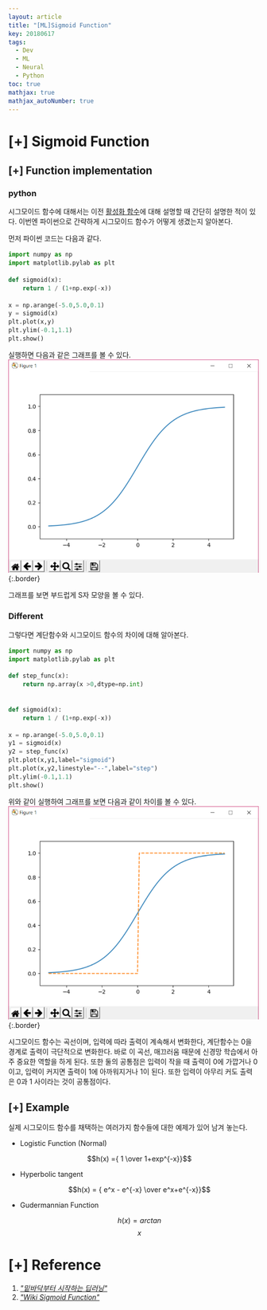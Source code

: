 ```yaml
---
layout: article
title: "[ML]Sigmoid Function"
key: 20180617
tags:
  - Dev
  - ML
  - Neural
  - Python
toc: true
mathjax: true
mathjax_autoNumber: true
---
```


# [+] Sigmoid Function

## [+] Function implementation

### python

시그모이드 함수에 대해서는 이전 <a href="https://shhoya.github.io/2018/06/05/Activation-Function.html">활성화 함수</a>에 대해 설명할 때 간단히 설명한 적이 있다. 이번엔 파이썬으로 간략하게 시그모이드 함수가 어떻게 생겼는지 알아본다.

먼저 파이썬 코드는 다음과 같다.

```python
import numpy as np
import matplotlib.pylab as plt

def sigmoid(x):
    return 1 / (1+np.exp(-x))

x = np.arange(-5.0,5.0,0.1)
y = sigmoid(x)
plt.plot(x,y)
plt.ylim(-0.1,1.1)
plt.show()
```

실행하면 다음과 같은 그래프를 볼 수 있다.
![sigmoid](https://github.com/Shhoya/Shhoya.github.io/blob/master/assets/images/task/sigmoid.png?raw=true "sigmoid"){:.border}

그래프를 보면 부드럽게 S자 모양을 볼 수 있다.



### Different

그렇다면 계단함수와 시그모이드 함수의 차이에 대해 알아본다.

```python
import numpy as np
import matplotlib.pylab as plt

def step_func(x):
    return np.array(x >0,dtype=np.int)


def sigmoid(x):
    return 1 / (1+np.exp(-x))

x = np.arange(-5.0,5.0,0.1)
y1 = sigmoid(x)
y2 = step_func(x)
plt.plot(x,y1,label="sigmoid")
plt.plot(x,y2,linestyle="--",label="step")
plt.ylim(-0.1,1.1)
plt.show()
```

위와 같이 실행하여 그래프를 보면 다음과 같이 차이를 볼 수 있다.
![sigmoid](https://github.com/Shhoya/Shhoya.github.io/blob/master/assets/images/task/sigmoid2.png?raw=true "sigmoid"){:.border}

시그모이드 함수는 곡선이며, 입력에 따라 출력이 계속해서 변화한다, 계단함수는 0을 경계로 출력이 극단적으로 변화한다.
바로 이 곡선, 매끄러움 때문에 신경망 학습에서 아주 중요한 역할을 하게 된다. 또한 둘의 공통점은 입력이 작을 때 출력이 0에 가깝거나 0이고, 입력이 커지면 출력이 1에 아까워지거나 1이 된다. 또한 입력이 아무리 커도 출력은 0과 1 사이라는 것이 공통점이다.

## [+] Example

실제 시그모이드 함수를 채택하는 여러가지 함수들에 대한 예제가 있어 남겨 놓는다.

+ Logistic Function (Normal)

  $$h(x) ={ 1 \over 1+exp^{-x}}$$

+ Hyperbolic tangent

  $$h(x) = { e^x - e^{-x} \over e^x+e^{-x}}$$

+ Gudermannian Function

  $$h(x) = arctan $$ $$x$$



# [+] Reference

1. <a href="http://www.hanbit.co.kr/store/books/look.php?p_code=B8475831198">*"밑바닥부터 시작하는 딥러닝"*</a>
2. <a href="https://en.wikipedia.org/wiki/Sigmoid_function">*"Wiki Sigmoid Function"*</a>

